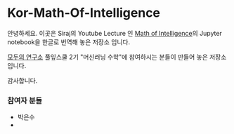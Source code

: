 # Kor-Math-Of-Intelligence

안녕하세요. 이곳은 Siraj의 Youtube Lecture 인 [Math of Intelligence](https://www.youtube.com/playlist?list=PL2-dafEMk2A7mu0bSksCGMJEmeddU_H4D)의 Jupyter notebook을 한글로 번역해 놓은 저장소 입니다.



[모두의 연구소](http://www.modulabs.co.kr/) 풀잎스쿨 2기 "머신러닝 수학"에 참여하시는 분들이 만들어 놓은 저장소 입니다. 

감사합니다.



### 참여자 분들

- 박은수
- ​







